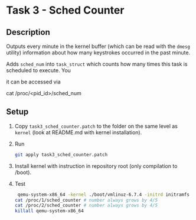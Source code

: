 # Task 3 - Sched Counter

## Description
Outputs every minute in the kernel buffer (which can be read with the `dmesg` utility) information about how many keystrokes occurred in the past minute.

Adds `sched_num` into `task_struct` which counts how many times this task is scheduled to execute. You 

it can be accessed via

cat /proc/<pid_id>/sched_num

## Setup

1) Copy `task3_sched_counter.patch` to the folder on the same level as `kernel` (look at README.md with kernel installation).
2) Run
   ```bash
   git apply task3_sched_counter.patch
   ```

3) Install kernel with instruction in repository root (only compilation to /boot).

4) Test
   ```bash
    qemu-system-x86_64 -kernel ./boot/vmlinuz-6.7.4 -initrd initramfs -nographic -append "console=ttyS0"
   cat /proc/1/sched_counter # number always grows by 4/5
   cat /proc/2/sched_counter # number always grows by 4/5
   killall qemu-system-x86_64
   ```

